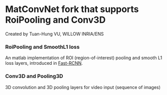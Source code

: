 # MatConvNet fork that supports RoiPooling and Conv3D

Created by Tuan-Hung VU, WILLOW INRIA/ENS

### RoiPooling and SmoothL1 loss
An matlab implementation of ROI (region-of-interest) pooling and smooth L1 loss layers, introduced in [Fast-RCNN](http://arxiv.org/abs/1504.08083).

### Conv3D and Pooling3D
3D convolution and 3D pooling layers for video input (sequence of images)